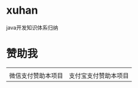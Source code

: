 # xuhan
java开发知识体系归纳

# 赞助我

<table>
  <tr>
    <td>
    <img src="https://images-lz.oss-cn-hangzhou.aliyuncs.com/github-xuhan/xuhanwx.jpg"  alt=""/>
    </td>
    <td><img src="https://images-lz.oss-cn-hangzhou.aliyuncs.com/github-xuhan/xuhanwx.jpg"  alt=""/>
    </td>
  </tr>
  <tr >
    <td color="red"><text font-color="red">微信支付赞助本项目</text></td>
    <td style="align-text:center">支付宝支付赞助本项目</td>
  </tr>
</table>
